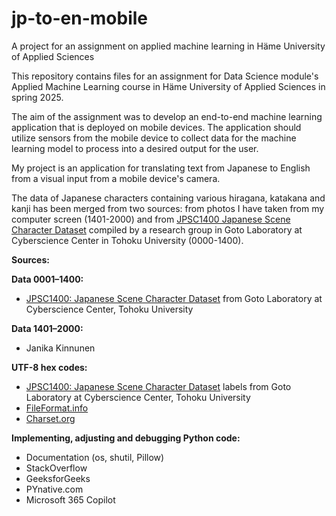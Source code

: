 # jp-to-en-mobile
A project for an assignment on applied machine learning in Häme University of Applied Sciences

This repository contains files for an assignment for Data Science module's Applied Machine Learning course in Häme University of Applied Sciences in spring 2025.

The aim of the assignment was to develop an end-to-end machine learning application that is deployed on mobile devices. The application should utilize sensors from the mobile device to collect data for the machine learning model to process into a desired output for the user.

My project is an application for translating text from Japanese to English from a visual input from a mobile device's camera.

The data of Japanese characters containing various hiragana, katakana and kanji has been merged from two sources: from photos I have taken from my computer screen (1401-2000) and from [JPSC1400 Japanese Scene Character Dataset](https://www.imglab.org/db/) compiled by a research group in Goto Laboratory at Cyberscience Center in Tohoku University (0000-1400).

**Sources:**

**Data 0001–1400:**
- [JPSC1400: Japanese Scene Character Dataset](https://www.imglab.org/db/) from Goto Laboratory at Cyberscience Center, Tohoku University

**Data 1401–2000:**
- Janika Kinnunen

**UTF-8 hex codes:**
- [JPSC1400: Japanese Scene Character Dataset](https://www.imglab.org/db/) labels from Goto Laboratory at Cyberscience Center, Tohoku University
- [FileFormat.info](https://www.fileformat.info/)
- [Charset.org](https://www.charset.org/)

**Implementing, adjusting and debugging Python code:**
- Documentation (os, shutil, Pillow)
- StackOverflow
- GeeksforGeeks
- PYnative.com
- Microsoft 365 Copilot
